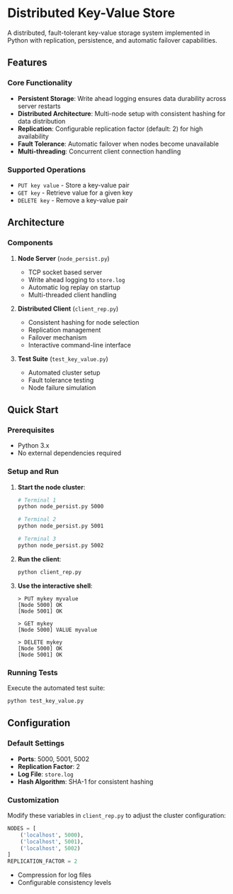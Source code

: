 # Distributed Key-Value Store

A distributed, fault-tolerant key-value storage system implemented in Python with replication, persistence, and automatic failover capabilities.

## Features

### Core Functionality
- **Persistent Storage**: Write ahead logging ensures data durability across server restarts
- **Distributed Architecture**: Multi-node setup with consistent hashing for data distribution
- **Replication**: Configurable replication factor (default: 2) for high availability
- **Fault Tolerance**: Automatic failover when nodes become unavailable
- **Multi-threading**: Concurrent client connection handling

### Supported Operations
- `PUT key value` - Store a key-value pair
- `GET key` - Retrieve value for a given key
- `DELETE key` - Remove a key-value pair

## Architecture

### Components

1. **Node Server** (`node_persist.py`)
   - TCP socket based server
   - Write ahead logging to `store.log`
   - Automatic log replay on startup
   - Multi-threaded client handling

2. **Distributed Client** (`client_rep.py`)
   - Consistent hashing for node selection
   - Replication management
   - Failover mechanism
   - Interactive command-line interface

3. **Test Suite** (`test_key_value.py`)
   - Automated cluster setup
   - Fault tolerance testing
   - Node failure simulation

## Quick Start

### Prerequisites
- Python 3.x
- No external dependencies required

### Setup and Run

1. **Start the node cluster**:
   ```bash
   # Terminal 1
   python node_persist.py 5000
   
   # Terminal 2
   python node_persist.py 5001
   
   # Terminal 3
   python node_persist.py 5002
   ```

2. **Run the client**:
   ```bash
   python client_rep.py
   ```

3. **Use the interactive shell**:
   ```
   > PUT mykey myvalue
   [Node 5000] OK
   [Node 5001] OK
   
   > GET mykey
   [Node 5000] VALUE myvalue
   
   > DELETE mykey
   [Node 5000] OK
   [Node 5001] OK
   ```

### Running Tests

Execute the automated test suite:
```bash
python test_key_value.py
```

## Configuration

### Default Settings
- **Ports**: 5000, 5001, 5002
- **Replication Factor**: 2
- **Log File**: `store.log`
- **Hash Algorithm**: SHA-1 for consistent hashing

### Customization
Modify these variables in `client_rep.py` to adjust the cluster configuration:
```python
NODES = [
    ('localhost', 5000),
    ('localhost', 5001),
    ('localhost', 5002)
]
REPLICATION_FACTOR = 2
```
- Compression for log files
- Configurable consistency levels
